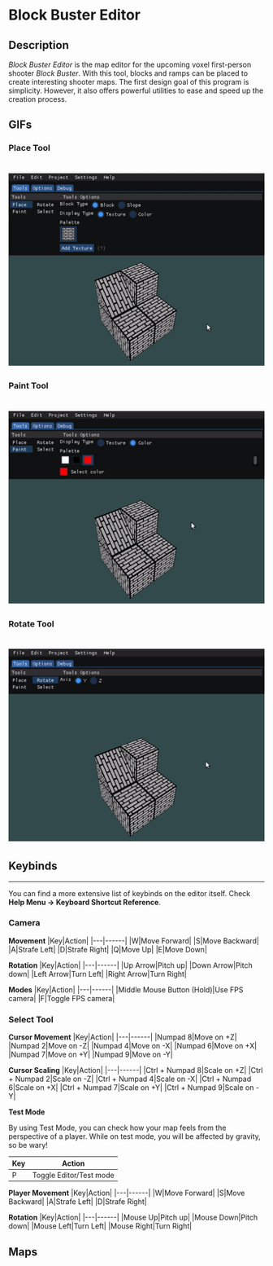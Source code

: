 # Block Buster Editor

## Description
*Block Buster Editor* is the map editor for the upcoming voxel first-person shooter *Block Buster*. With this tool, blocks and ramps can be placed to create interesting shooter maps.
The first design goal of this program is simplicity. However, it also offers powerful utilities to ease and speed up the creation process.

## GIFs

### Place Tool
# ![place](https://github.com/MartGon/BlockBuster/blob/main/docs/editor/itchio/gifs/place.gif?raw=true)
### Paint Tool
# ![paint](https://github.com/MartGon/BlockBuster/blob/main/docs/editor/itchio/gifs/paint.gif?raw=true)
### Rotate Tool
# ![rotate](https://github.com/MartGon/BlockBuster/blob/main/docs/editor/itchio/gifs/rotate.gif?raw=true)

## Keybinds
--------
You can find a more extensive list of keybinds on the editor itself. Check **Help Menu -> Keyboard Shortcut Reference**.

### Camera
**Movement**
|Key|Action|
|---|------|
|W|Move Forward|
|S|Move Backward|
|A|Strafe Left|
|D|Strafe Right|
|Q|Move Up|
|E|Move Down|

**Rotation**
|Key|Action|
|---|------|
|Up Arrow|Pitch up|
|Down Arrow|Pitch down|
|Left Arrow|Turn Left|
|Right Arrow|Turn Right|

**Modes**
|Key|Action|
|---|------|
|Middle Mouse Button (Hold)|Use FPS camera|
|F|Toggle FPS camera|

### Select Tool

**Cursor Movement**
|Key|Action|
|---|------|
|Numpad 8|Move on +Z|
|Numpad 2|Move on -Z|
|Numpad 4|Move on -X|
|Numpad 6|Move on +X|
|Numpad 7|Move on +Y|
|Numpad 9|Move on -Y|

**Cursor Scaling**
|Key|Action|
|---|------|
|Ctrl + Numpad 8|Scale on +Z|
|Ctrl + Numpad 2|Scale on -Z|
|Ctrl + Numpad 4|Scale on -X|
|Ctrl + Numpad 6|Scale on +X|
|Ctrl + Numpad 7|Scale on +Y|
|Ctrl + Numpad 9|Scale on -Y|

**Test Mode**

By using Test Mode, you can check how your map feels from the perspective of a player. While on test mode, you will be affected by gravity, so be wary!

|Key|Action|
|---|------|
|P|Toggle Editor/Test mode|

**Player Movement**
|Key|Action|
|---|------|
|W|Move Forward|
|S|Move Backward|
|A|Strafe Left|
|D|Strafe Right|

**Rotation**
|Key|Action|
|---|------|
|Mouse Up|Pitch up|
|Mouse Down|Pitch down|
|Mouse Left|Turn Left|
|Mouse Right|Turn Right|

## Maps